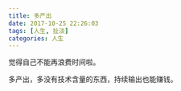 ```yaml
---
title: 多产出
date: 2017-10-25 22:26:03
tags: [人生, 扯淡]
categories: 人生
---
```


觉得自己不能再浪费时间啦。

多产出，多没有技术含量的东西，持续输出也能赚钱。